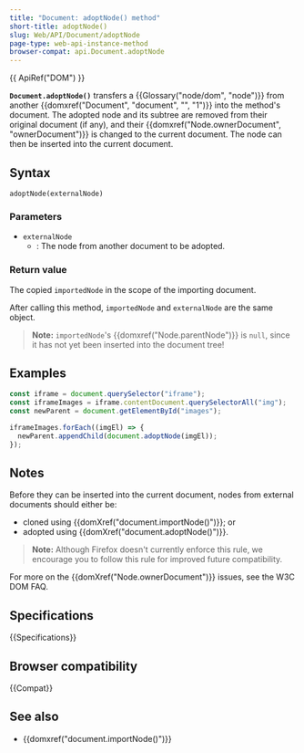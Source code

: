 ```yaml
---
title: "Document: adoptNode() method"
short-title: adoptNode()
slug: Web/API/Document/adoptNode
page-type: web-api-instance-method
browser-compat: api.Document.adoptNode
---
```


{{ ApiRef("DOM") }}

**`Document.adoptNode()`** transfers a {{Glossary("node/dom",
  "node")}} from another {{domxref("Document", "document", "", "1")}} into the method's
document. The adopted node and its subtree are removed from their original document (if
any), and their {{domxref("Node.ownerDocument", "ownerDocument")}} is changed to the
current document. The node can then be inserted into the current document.

## Syntax

```js-nolint
adoptNode(externalNode)
```

### Parameters

- `externalNode`
  - : The node from another document to be adopted.

### Return value

The copied `importedNode` in the scope of the importing document.

After calling this method, `importedNode` and
`externalNode` are the same object.

> **Note:** `importedNode`'s
> {{domxref("Node.parentNode")}} is `null`, since it has not yet been
> inserted into the document tree!

## Examples

```js
const iframe = document.querySelector("iframe");
const iframeImages = iframe.contentDocument.querySelectorAll("img");
const newParent = document.getElementById("images");

iframeImages.forEach((imgEl) => {
  newParent.appendChild(document.adoptNode(imgEl));
});
```

## Notes

Before they can be inserted into the current document, nodes from external documents
should either be:

- cloned using {{domXref("document.importNode()")}}; or
- adopted using {{domXref("document.adoptNode()")}}.

> **Note:** Although Firefox doesn't currently enforce this rule,
> we encourage you to follow this rule for improved future compatibility.

For more on the {{domXref("Node.ownerDocument")}} issues, see the W3C DOM FAQ.

## Specifications

{{Specifications}}

## Browser compatibility

{{Compat}}

## See also

- {{domxref("document.importNode()")}}
